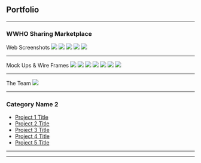## Portfolio

---

### WWHO Sharing Marketplace

Web Screenshots 
<img src="images/IMG_2030.PNG"/>
<img src="images/20180306_215301.jpg"/>
<img src="images/IMG_2040.jpg"/>
<img src="images/IMG_2762.PNG"/>
<img src="images/IMG_2651.TRIM.MOV"/>


---
Mock Ups & Wire Frames
<img src="images/Make_$_Renting_out_with_WWHO.png"/>
<img src="images/Regesitration 2.PNG"/>
<img src="images/20170303_190505.jpg"/>
<img src="images/20170303_190523.jpg"/>
<img src="images/20170303_203517.jpg"/>
<img src="images/20170303_205415.jpg"/>
<img src="images/20170303_210027.jpg"/>

---
The Team
<img src="images/Screenshot_20170909-023652.png"/>

---

### Category Name 2

- [Project 1 Title](http://example.com/)
- [Project 2 Title](http://example.com/)
- [Project 3 Title](http://example.com/)
- [Project 4 Title](http://example.com/)
- [Project 5 Title](http://example.com/)

---




---

<!-- Remove above link if you don't want to attibute -->
